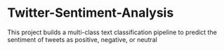 # Twitter-Sentiment-Analysis
This project builds a multi-class text classification pipeline to predict the sentiment of tweets as positive, negative, or neutral
